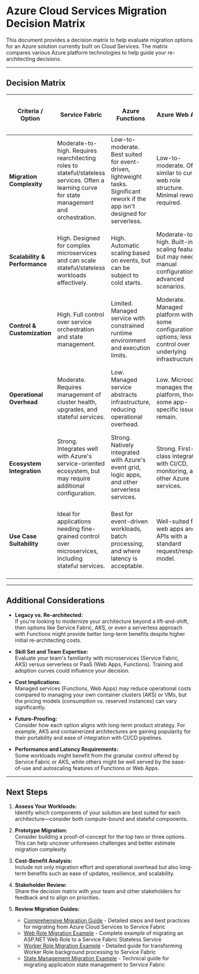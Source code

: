 # Azure Cloud Services Migration Decision Matrix

This document provides a decision matrix to help evaluate migration options for an Azure solution currently built on Cloud Services. The matrix compares various Azure platform technologies to help guide your re-architecting decisions.

--- 

## Decision Matrix

| **Criteria / Option**          | **Service Fabric**                                        | **Azure Functions**                                           | **Azure Web Apps**                              | **Azure App Service (Container Apps, Logic Apps, etc.)** | **Azure Kubernetes Service (AKS)**                         | **Virtual Machine Scale Sets**                              | **Azure Virtual Machines**                                  |
|--------------------------------|-----------------------------------------------------------|---------------------------------------------------------------|------------------------------------------------|--------------------------------------------------------|------------------------------------------------------------|------------------------------------------------------------|-------------------------------------------------------------|
| **Migration Complexity**       | Moderate-to-high. Requires rearchitecting roles to stateful/stateless services. Often a learning curve for state management and orchestration. | Low-to-moderate. Best suited for event-driven, lightweight tasks. Significant rework if the app isn't designed for serverless. | Low-to-moderate. Often similar to current web role structure. Minimal rework required. | Low-to-moderate. Migration complexity varies by service but generally well-supported with migration tools. | High. Containerizing your app requires a deep understanding of microservices and orchestration. | Moderate. Closer to Cloud Services model, offering easier lift-and-shift with auto-scaling capabilities. | High. Lift-and-shift may be simpler, but it doesn't leverage cloud-native benefits. |
| **Scalability & Performance**  | High. Designed for complex microservices and can scale stateful/stateless workloads effectively. | High. Automatic scaling based on events, but can be subject to cold starts. | Moderate-to-high. Built-in scaling features, but may need manual configuration for advanced scenarios. | High. Automated scaling with various triggers (HTTP requests, event-based, schedule). | Very high. Container orchestration allows fine-grained scaling and resilience. | High. Automatic scaling based on metrics, with predictive auto-scaling capabilities. | Limited. Scalability depends on manual scaling and VM size/configuration. |
| **Control & Customization**    | High. Full control over service orchestration and state management. | Limited. Managed service with constrained runtime environment and execution limits. | Moderate. Managed platform with some configuration options; less control over underlying infrastructure. | Moderate. More flexibility than Web Apps with container support, but still PaaS constraints. | High. Maximum control over container orchestration and runtime environment. | High. Control over VM configuration, networking, and load balancing, with auto-scaling policies. | Very high. Complete control over the OS, middleware, and runtime. |
| **Operational Overhead**       | Moderate. Requires management of cluster health, upgrades, and stateful services. | Low. Managed service abstracts infrastructure, reducing operational overhead. | Low. Microsoft manages the platform, though some app-specific issues remain. | Low. Managed service with minimal infrastructure management required. | High. Requires in-depth operational expertise (monitoring, updates, networking, etc.). | Moderate. Handles instance scaling automatically but requires VM image maintenance and updates. | High. Full responsibility for maintenance, patching, and security. |
| **Ecosystem Integration**      | Strong. Integrates well with Azure's service-oriented ecosystem, but may require additional configuration. | Strong. Natively integrated with Azure's event grid, logic apps, and other serverless services. | Strong. First-class integration with CI/CD, monitoring, and other Azure services. | Very strong. Designed to work together with other Azure services with minimal configuration. | Strong. Works well with modern DevOps tools, though integration complexity increases with microservices. | Strong. Integrates with Azure Load Balancer, Application Gateway, and Azure Monitor. | Variable. While integration is possible, it often requires more custom development. |
| **Use Case Suitability**       | Ideal for applications needing fine-grained control over microservices, including stateful services. | Best for event-driven workloads, batch processing, and where latency is acceptable. | Well-suited for web apps and APIs with a standard request/response model. | Good for mixed workloads combining web, mobile backends, integration logic, and API scenarios. | Excellent for microservices and containerized workloads that require high availability and scalability. | Well-suited for stateless applications with variable load patterns and IaaS requirements. | Good for legacy applications that require minimal changes, but less cloud-optimized. |

---

## Additional Considerations

- **Legacy vs. Re-architected:**  
  If you're looking to modernize your architecture beyond a lift-and-shift, then options like Service Fabric, AKS, or even a serverless approach with Functions might provide better long-term benefits despite higher initial re-architecting costs.

- **Skill Set and Team Expertise:**  
  Evaluate your team's familiarity with microservices (Service Fabric, AKS) versus serverless or PaaS (Web Apps, Functions). Training and adoption curves could influence your decision.

- **Cost Implications:**  
  Managed services (Functions, Web Apps) may reduce operational costs compared to managing your own container clusters (AKS) or VMs, but the pricing models (consumption vs. reserved instances) can vary significantly.

- **Future-Proofing:**  
  Consider how each option aligns with long-term product strategy. For example, AKS and containerized architectures are gaining popularity for their portability and ease of integration with CI/CD pipelines.

- **Performance and Latency Requirements:**  
  Some workloads might benefit from the granular control offered by Service Fabric or AKS, while others might be well served by the ease-of-use and autoscaling features of Functions or Web Apps.

---

## Next Steps

1. **Assess Your Workloads:**  
   Identify which components of your solution are best suited for each architecture—consider both compute-bound and stateful components.

2. **Prototype Migration:**  
   Consider building a proof-of-concept for the top two or three options. This can help uncover unforeseen challenges and better estimate migration complexity.

3. **Cost-Benefit Analysis:**  
   Include not only migration effort and operational overhead but also long-term benefits such as ease of updates, resilience, and scalability.

4. **Stakeholder Review:**  
   Share the decision matrix with your team and other stakeholders for feedback and to align on priorities.

5. **Review Migration Guides:**  
   - [Comprehensive Migration Guide](./CloudServices_To_ServiceFabric_Migration_Guide.md) - Detailed steps and best practices for migrating from Azure Cloud Services to Service Fabric
   - [Web Role Migration Example](./WebRole_Migration_Example.md) - Complete example of migrating an ASP.NET Web Role to a Service Fabric Stateless Service
   - [Worker Role Migration Example](./WorkerRole_Migration_Example.md) - Detailed guide for transforming Worker Role background processing to Service Fabric
   - [State Management Migration Example](./StateManagement_Migration_Example.md) - Technical guide for migrating application state management to Service Fabric
